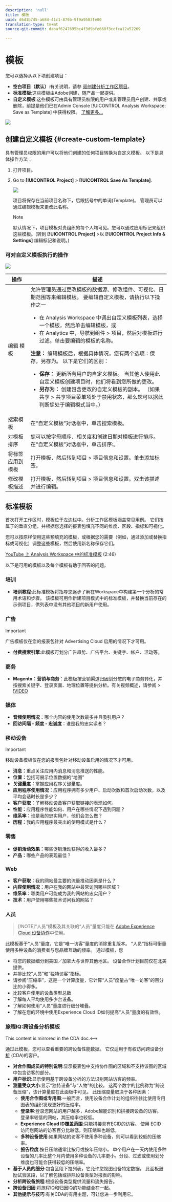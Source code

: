 ```yaml
---
description: 'null'
title: 模板
uuid: d6d1b745-a684-41c1-879b-9f9a9503fe00
translation-type: tm+mt
source-git-commit: dabaf6247695bc4f3d9bfe668f3ccfca12a52269

---
```



# 模板

您可以选择从以下项创建项目：

* **空白项目（默认）**:有关说明，请参 [阅创建分析工作区项目](/help/analyze/analysis-workspace/build-workspace-project/t-freeform-project.md)。
* **标准模板**:这些模板由Adobe创建，随产品一起提供。
* **自定义模板**:这些模板可由具有管理员权限的用户或非管理员用户创建、共享或删除，前提是他们已在Admin Console [!UICONTROL Analysis Workspace: Save as Template] 中获得权限。 [了解更多...](https://docs.adobe.com/content/help/en/analytics/admin/admin-console/permissions/product-profile.html)

![](assets/start_modal.png)

## 创建自定义模板 {#create-custom-template}

具有管理员权限的用户可以将他们创建的任何项目转换为自定义模板。 以下是具体操作方法：

1. 打开项目。
1. Go to **[!UICONTROL Project]** > **[!UICONTROL Save As Template]**.

   ![](assets/save_project_template.png)

   项目将保存在当前项目名称下，后跟括号中的单词(Template)。 管理员可以通过编辑模板来更改此名称。

   >[!NOTE]
   >
   >默认情况下，项目模板对贵组织的每个人均可见。您可以通过应用标记来组织这些模板。(转到 **[!UICONTROL Project]** >以 **[!UICONTROL Project Info & Settings]** 编辑标记和说明。)

### 可对自定义模板执行的操作

![](assets/custom_templates.png)

| 操作 | 描述 |
|--- |--- |
| 编辑 模板 | 允许管理员通过更改模板的数据源、修改组件、可视化、日期范围等来编辑模板。  要编辑自定义模板，请执行以下操作之一<ul><li>在 Analysis Workspace 中调出自定义模板列表，选择一个模板，然后单击编辑模板，或</li><li>在 Analytics 中，导航到组件 > 项目，然后对模板进行过滤。单击要编辑的模板的名称。</li></ul>**注意：** 编辑模板后，根据具体情况，您有两个选项：保存，另存为。 以下是它们的区别：<ul><li>**保存：** 更新所有用户的自定义模板。 当其他人使用此自定义模板创建项目时，他们将看到您所做的更改。</li><li>**另存为：** 创建包含更改的自定义模板的副本。 （如果共享 > 共享项目菜单项处于禁用状态，那么您可以据此判断您处于编辑模式当中。）</li></ul> |
| 搜索模板 | 在“自定义模板”对话框中，单击搜索模板。 |
| 对模板排序 | 您可以按字母顺序、相关度和创建日期对模板进行排序。  在“自定义模板”对话框中，单击排序:。 |
| 将标签应用到模板 | 打开模板，然后转到项目 > 项目信息和设置。单击添加标签。 |
| 修改模板描述 | 打开模板，然后转到项目 > 项目信息和设置。双击该描述并进行编辑。 |


## 标准模板

首次打开工作区时，模板位于左边栏中。分析工作区模板涵盖常见用例。 它们按属于的垂直分组，并根据您选择的报表包填充不同的维度、区段、指标和可视化。

您可以按原样使用这些预填充的模板，或根据您的需要（例如，通过添加或替换指标或可视化）调整这些模板，然后使用新名称保存它们。

[YouTube 上 Analysis Workspace 中的标准模板](https://www.youtube.com/watch?v=aRgYwPneVXg&amp;list=PL2tCx83mn7GuNnQdYGOtlyCu0V5mEZ8sS&amp;index=6) (2:46)

以下是可用的模板以及每个模板有助于回答的问题。

### 培训

* **培训教程**:此标准模板将指导您逐步了解在Workspace中构建第一个分析的常用术语和步骤。 该模板可用作新建项目模式中的标准模板，并替换当前存在的示例项目，供列表中没有其他项目的新用户使用。

### 广告

>[!IMPORTANT]
>
>广告模板仅在您的报表包针对 Advertising Cloud 启用的情况下才可用。

* **付费搜索引擎**:此模板可划分广告趋势、广告平台、关键字、帐户、活动等。

### 商务

* **Magento：营销与商务**：此模板按营销渠道归因划分您的电子商务转化，并按搜索关键字、登录页面、地理位置等提供分析。有关视频概述，请参阅 > [!VIDEO](https://www.youtube.com/watch?v=AQOViVLEMHw)

### 媒体

* **音频使用情况**：哪个内容的使用次数最多并且吸引用户？
* **回访间隔 - 频度 - 忠诚度**：谁是我的忠实读者？

### 移动设备

>[!IMPORTANT]
>
>移动设备模板仅在您的报表包针对移动设备启用的情况下才可用。

* **消息：**&#x200B;重点关注应用内消息和消息推送的性能。
* **位置：**&#x200B;包括可展示位置数据的“地图”
* **关键量度：**&#x200B;掌握应用程序关键量度。
* **应用程序使用情况：**&#x200B;应用程序拥有多少用户、启动次数和首次启动次数，以及平均会话时长是多少？
* **客户获取：**&#x200B;了解移动设备客户获取链接的表现如何。
* **性能：**&#x200B;应用程序性能如何、用户在哪些情况下遇到问题？
* **维系率：**&#x200B;谁是我的忠实用户，他们会怎么做？
* **历程：**&#x200B;我的应用程序最突出的使用模式是什么？

### 零售

* **促销活动效果：**&#x200B;哪些促销活动获得的收入最多？
* **产品：**&#x200B;哪些产品的表现最佳？

### Web

* **客户获取：**&#x200B;我的网站最主要的流量推动因素是什么？
* **内容使用情况：**&#x200B;用户在我的网站中最常访问哪些区域？
* **维系率：**&#x200B;哪类用户可能成为我的网站的忠实用户？
* **技术：**&#x200B;用户使用哪些技术访问我的网站？

### 人员

>[!NOTE]“人员”模板及其关联的“人员”量度只能在 [Adobe Experience Cloud 设备协作](https://marketing.adobe.com/resources/help/zh_CN/mcdc/mcdc-people.html)中使用。

此模板基于“人员”量度，它是“唯一访客”量度的消除重复版本。 “人员”指标可衡量使用多种设备的消费者与您品牌互动的频率。 通过模板，您

* 将您的数据细分到美国／加拿大与世界其他地区。 设备合作计划目前仅在北美提供。
* 并排比较“人员”和“独特访客”指标。
* 请参阅“压缩率”，这是一个计算度量，它计算“人员”度量占“唯一访客”的百分比的小得多。
* 比较客户使用的设备类型总数
* 了解每人平均使用多少台设备。
* 了解如何使用“人员”量度进行细分堆叠。
* 了解在您的环境中使用Experience Cloud ID如何提高“人员”量度的有效性。

### 旅程IQ:跨设备分析模板

<!-->This content is mirrored in the CDA doc.<-->

通过此模板，您可以查看重要的跨设备性能数据。 它仅适用于有权访问跨设备分 [析](https://docs.adobe.com/content/help/zh-Hans/analytics/components/cda/cda-home.html) (CDA)的客户。

* **对合作图成员的特别说明**:显示报表包中支持协作图的区域和不支持该图的区域中包含访客的部分。
* **用户标识**:显示使用基于跨设备分析的方法识别网站访客的频率。
* **测量受众大小**:显示“独特设备”与“人物”的比较。 这两个数字的比例称为“跨设备压缩”，该计算量度在此面板中可见。 此压缩度量取决于各种因素：
   * **使用合作图或专用图**:一般而言，使用设备合作计划的组织往往比使用专用图表的组织发现更好的压缩率。
   * **登录率**:登录您网站的用户越多，Adobe越能识别和拼接跨设备的访客。 登录率较低的网站，其压缩率也较低。
   * **Experience Cloud ID覆盖范围**:只能拼接具有ECID的访客。 使用 ECID 访问您网站的访客百分比越低，则压缩率也越低。
   * **多种设备使用**:如果网站的访客不使用多种设备，则可以看到较低的压缩率。
   * **报告粒度**:按日压缩通常比按月或按年压缩小。 单个用户在一天内使用多种设备的几率比整个月内使用多种设备的几率更小。分段、过滤或使用划分维度也可能会获得较低的压缩率。
* **基于人员的细分**:包含区段下拉列表，它允许您视图设备特定数据。 此面板鼓励试验区段，以了解包括或排除设备类型对报表的影响。
* **分析跨设备旅程**:根据设备类型提供流量和流失报告。
* **跨设备归因**:将旅程IQ和归因IQ的功能结合在一起。
* **其他提示与技巧**:有关CDA的有用主题，可让您进一步利用它。